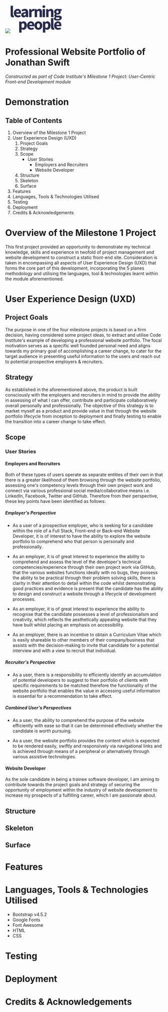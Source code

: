 <img src="https://codeinstitute.s3.amazonaws.com/fullstack/ci_logo_small.png" style="margin: 0;"><img src="assets/images/learning-people-logo.png" style="margin: 0;">

# Professional Website Portfolio of Jonathan Swift
*Constructed as part of Code Institute's Milestone 1 Project: User-Centric Front-end Development module*

# Demonstration
<!-- Image of website portfolio responsiveness -->

## Table of Contents

1. Overview of the Milestone 1 Project
2. User Experience Design (UXD)
   1. Project Goals
   2. Strategy
   3. Scope
      * User Stories
        * Employers and Recruiters
        * Website Developer
   4. Structure
   5. Skeleton
   6. Surface
3. Features
4. Languages, Tools & Technologies Utilised
5. Testing
6. Deployment
7. Credits & Acknowledgements

# Overview of the Milestone 1 Project

This first project provided an opportunity to demonstrate my technical knowledge, skills and experience in twofold of project management and website development to construct a static front-end site. Consideration is taken in encompassing all aspects of User Experience Design (UXD) that forms the core part of this development, incorporating the 5 planes methodology and utilising the languages, tool & technologies learnt within the module aforementioned.

# User Experience Design (UXD)

## Project Goals

The purpose in one of the four milestone projects is based on a firm decision, having considered some project ideas, to extract and utilise Code Institute's example of developing a professional website portfolio. The focal motivation serves as a specific well founded personal need and aligns towards my primary goal of accomplishing a career change, to cater for the target audience in presenting useful information to the users and reach out to potential prospective employers & recruiters.

## Strategy

As established in the aforementioned above, the product is built consciously with the employers and recruiters in mind to provide the ability in assessing of what I can offer, contribute and participate collaboratively overall personally and professionally. The objective of this strategy is to market myself as a product and provide value in that through the website portfolio lifecycle from inception to deployment and finally testing to enable the transition into a career change to take effect.

## Scope

### User Stories

#### Employers and Recruiters

Both of these types of users operate as separate entities of their own in that there is a greater likelihood of them browsing through the website portfolio, assessing one's competency levels through their own project work and connect via various professional social media/collaborative means i.e. LinkedIn, Facebook, Twitter and GitHub. Therefore from their perspective, these key points have been identified as follows:

##### *Employer's Perspective*

* As a user of a prospective employer, who is seeking for a candidate within the role of a Full Stack, Front-end or Back-end Website Developer, it is of interest to have the ability to explore the website portfolio to comprehend who that person is personally and professionally.

* As an employer, it is of great interest to experience the ability to comprehend and assess the level of the developer's technical competencies/experience through their own project work via GitHub, that the various websites functions ideally with no bugs, they possess the ability to be practical through their problem solving skills, there is clarity in their attention to detail within the code whilst demonstrating good practices and evidence is present that the candidate has the ability to design and construct a website through a lifecycle of development processes.

* As an employer, it is of great interest to experience the ability to recognise that the candidate possesses a level of professionalism and creativity, which reflects the aesthetically appealing website that they have built whilst placing an emphasis on accessibility.

* As an employer, there is an incentive to obtain a Curriculum Vitae which is easily shareable to other members of their company/business that assists with the decision-making to invite that candidate for a potential interview and with a view to recruit that individual.

##### *Recruiter's Perspective*

* As a user, there is a responsibility to efficiently identify an accumulation of potential developers to suggest to their portfolio of clients with specific requirements to be matched therefore the functionality of the website portfolio that enables the value in accessing useful information is essential for a recommendation to take effect.

##### *Combined User's Perspectives*

* As a user, the ability to comprehend the purpose of the website efficiently with ease so that it can be determined effectively whether the candidate is worth pursuing.

* As a user, the website portfolio provides the content which is expected to be rendered easily, swiftly and responsively via navigational links and is achieved through means of a peripheral or alternatively through various assistive technologies.

#### Website Developer 

As the sole candidate in being a trainee software developer, I am aiming to contribute towards the project goals and strategy of securing the opportunity of employment within the industry of website development to increase my prospects of a fulfilling career, which I am passionate about.

## Structure

## Skeleton

## Surface

# Features

# Languages, Tools & Technologies Utilised

* Bootstrap v4.5.2
* Google Fonts
* Font Awesome
* HTML
* CSS

# Testing

# Deployment

# Credits & Acknowledgements
